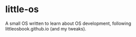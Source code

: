 # little-os
A small OS written to learn about OS development, following littleosbook.github.io (and my tweaks).
